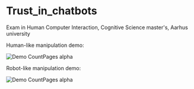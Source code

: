 # Trust_in_chatbots
Exam in Human Computer Interaction, Cognitive Science master's, Aarhus university


Human-like manipulation demo: 

![Demo CountPages alpha](https://www.youtube.com/watch?v=CaUYGABLZzQ)


Robot-like manipulation demo: 

![Demo CountPages alpha](https://j.gifs.com/jZWExy.gif)
